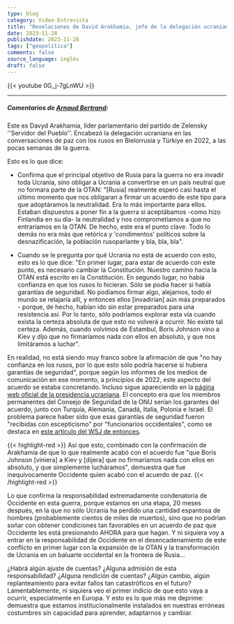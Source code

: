 ```yaml
---
type: blog
category: Video-Entrevista
title: "Revelaciones de David Arakhamia, jefe de la delegación ucraniana en las conversaciones de paz"
date: 2023-11-28
publishdate: 2023-11-28
tags: ["geopolítica"]
comments: false
source_language: inglés
draft: false
---
```


{{< youtube 0G_j-7gLnWU >}}

---

##### Comentarios de [Arnaud Bertrand](https://twitter.com/RnaudBertrand/status/1728288101725089908):

Este es Davyd Arakhamia, líder parlamentario del partido de Zelensky ''Servidor del Pueblo''. Encabezó la delegación ucraniana en las conversaciones de paz con los rusos en Bielorrusia y Türkiye en 2022, a las pocas semanas de la guerra.

Esto es lo que dice:

- Confirma que el principal objetivo de Rusia para la guerra no era invadir toda Ucrania, sino obligar a Ucrania a convertirse en un país neutral que no formara parte de la OTAN: "[Rusia] realmente esperó casi hasta el último momento que nos obligaran a firmar un acuerdo de este tipo para que adoptáramos la neutralidad. Era lo más importante para ellos. Estaban dispuestos a poner fin a la guerra si aceptábamos -como hizo Finlandia en su día- la neutralidad y nos comprometíamos a que no entraríamos en la OTAN. De hecho, este era el punto clave. Todo lo demás no era más que retórica y 'condimentos' políticos sobre la desnazificación, la población rusoparlante y bla, bla, bla".

- Cuando se le pregunta por qué Ucrania no está de acuerdo con esto, esto es lo que dice: "En primer lugar, para estar de acuerdo con este punto, es necesario cambiar la Constitución. Nuestro camino hacia la OTAN está escrito en la Constitución. En segundo lugar, no había confianza en que los rusos lo hicieran. Sólo se podía hacer si había garantías de seguridad. No podíamos firmar algo, alejarnos, todo el mundo se relajaría allí, y entonces ellos [invadirían] aún más preparados - porque, de hecho, habían ido sin estar preparados para una resistencia así. Por lo tanto, sólo podríamos explorar esta vía cuando exista la certeza absoluta de que esto no volverá a ocurrir. No existe tal certeza. Además, cuando volvimos de Estambul, Boris Johnson vino a Kiev y dijo que no firmaríamos nada con ellos en absoluto, y que nos limitáramos a luchar".

En realidad, no está siendo muy franco sobre la afirmación de que "no hay confianza en los rusos, por lo que esto sólo podría hacerse si hubiera garantías de seguridad", porque según los informes de los medios de comunicación en ese momento, a principios de 2022, este aspecto del acuerdo se estaba concretando. Incluso sigue apareciendo en la [página web oficial de la presidencia ucraniana](https://president.gov.ua/en/news/na-peregovorah-iz-rosiyeyu-ukrayinska-delegaciya-oficijno-pr-73933). El concepto era que los miembros permanentes del Consejo de Seguridad de la ONU serían los garantes del acuerdo, junto con Turquía, Alemania, Canadá, Italia, Polonia e Israel. El problema parece haber sido que esas garantías de seguridad fueron "recibidas con escepticismo" por "funcionarios occidentales", como se destaca en [este artículo del WSJ de entonces](https://wsj.com/articles/ukraine-proposal-for-nato-style-security-guarantee-greeted-with-skepticism-11648683375).

{{< highlight-red >}}
Así que esto, combinado con la confirmación de Arakhamia de que lo que realmente acabó con el acuerdo fue "que Boris Johnson [viniera] a Kiev y [dijera] que no firmaríamos nada con ellos en absoluto, y que simplemente lucháramos", demuestra que fue inequívocamente Occidente quien acabó con el acuerdo de paz.
{{< /highlight-red >}}

Lo que confirma la responsabilidad extremadamente condenatoria de Occidente en esta guerra, porque estamos en una etapa, 20 meses después, en la que no sólo Ucrania ha perdido una cantidad espantosa de hombres (probablemente cientos de miles de muertos), sino que no podrían soñar con obtener condiciones tan favorables en un acuerdo de paz que Occidente les está presionando AHORA para que hagan. Y ni siquiera voy a entrar en la responsabilidad de Occidente en el desencadenamiento de este conflicto en primer lugar con la expansión de la OTAN y la transformación de Ucrania en un baluarte occidental en la frontera de Rusia...

¿Habrá algún ajuste de cuentas? ¿Alguna admisión de esta responsabilidad? ¿Alguna rendición de cuentas? ¿Algún cambio, algún replanteamiento para evitar fallos tan catastróficos en el futuro? Lamentablemente, ni siquiera veo el primer indicio de que esto vaya a ocurrir, especialmente en Europa. Y esto es lo que más me deprime: demuestra que estamos institucionalmente instalados en nuestras erróneas costumbres sin capacidad para aprender, adaptarnos y cambiar.














